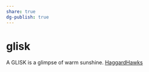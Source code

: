 ```yaml
---
share: true
dg-publish: true
---
```

# glisk


A GLISK is a glimpse of warm sunshine. [HaggardHawks](https://twitter.com/HaggardHawks/status/1495736768221614084)